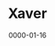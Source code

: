 ---
title: Xaver
layout: default
modal-id: 16
date: 0000-01-16
img: xaver.jpeg
thumbnail: xaver_min.jpeg
alt: image-alt
description: 'Hi ich bin Xaver und studiere TUM-BWL mit Informatik als Vertiefung.Ich engagiere mich bei Townbee weil ich es persönlich sehr gewinnbringend finde einen Beitrag leisten zu können dem Bienensterben entgegenzuwirken und gleichzeitig bei der Integration der Geflüchteten zu helfen.'
---